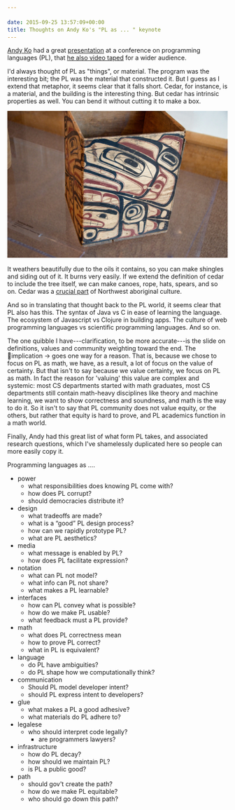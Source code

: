 ```yaml
---

date: 2015-09-25 13:57:09+00:00
title: Thoughts on Andy Ko's "PL as ... " keynote
---
```


[Andy Ko](https://faculty.washington.edu/ajko/) had a great [presentation](http://faculty.washington.edu/ajko/talks/SPLASH2016Keynote.pdf) at a conference on programming languages (PL), that [he also video taped](https://www.youtube.com/watch?v=TjkzAls5fsI&feature=youtu.be) for a wider audience. 

I'd always thought of PL as "things", or material. The program was the interesting bit; the PL was the material that constructed it. But I guess as I extend that metaphor, it seems clear that it falls short. Cedar, for instance, is a material, and the building is the interesting thing. But cedar has intrinsic properties as well. You can bend it without cutting it to make a box.

![bentwood box](/images/bentwood.jpg)

 It weathers beautifully due to the oils it contains, so you can make shingles and siding out of it. It burns very easily. If we extend the definition of cedar to include the tree itself, we can make canoes, rope, hats, spears, and so on. Cedar was a [crucial part](https://www.amazon.com/Cedar-Tree-Northwest-Coast-Indians/dp/0295974486) of Northwest aboriginal culture.

And so in translating that thought back to the PL world, it seems clear that PL also has this. The syntax of Java vs C in ease of learning the language. The ecosystem of Javascript vs Clojure in building apps. The culture of web programming languages vs scientific programming languages. And so on.

The one quibble I have---clarification, to be more accurate---is the slide on definitions, values and community weighting toward the end. The implication → goes one way for a reason. That is, because we chose to focus on PL as math, we have, as a result, a lot of focus on the value of certainty. But that isn't to say because we value certainty, we focus on PL as math. In fact the reason for 'valuing' this value are complex and systemic: most CS departments started with math graduates, most CS departments still contain math-heavy disciplines like theory and machine learning, we want to show correctness and soundness, and math is the way to do it. So it isn't to say that PL community does not value equity, or the others, but rather that equity is hard to prove, and PL academics function in a math world. 

Finally, Andy had this great list of what form PL takes, and associated research questions, which I've shamelessly duplicated here so people can more easily copy it. 

Programming languages as ….

- power
    - what responsibilities does knowing PL come with?
    - how does PL corrupt?
    - should democracies distribute it?
- design
    - what tradeoffs are made?
    - what is a “good” PL design process?
    - how can we rapidly prototype PL?
    - what are PL aesthetics?
- media
    - what message is enabled by PL?
    - how does PL facilitate expression?
- notation
    - what can PL not model?
    - what info can PL not share?
    - what makes a PL learnable?
- interfaces
    - how can PL convey what is possible?
    - how do we make PL usable?
    - what feedback must a PL provide?
- math
    - what does PL correctness mean
    - how to prove PL correct?
    - what in PL is equivalent?
- language
    - do PL have ambiguities?
    - do PL shape how we computationally think?
- communication
    - Should PL model developer intent?
    - should PL express intent to developers?
- glue
    - what makes a PL a good adhesive?
    - what materials do PL adhere to?
- legalese 
    - who should interpret code legally?
        - are programmers lawyers?
- infrastructure
	- how do PL decay?
	- how should we maintain PL?
	- is PL a public good?
- path
	- should gov't create the path?
	- how do we make PL equitable?
	- who should go down this path?
